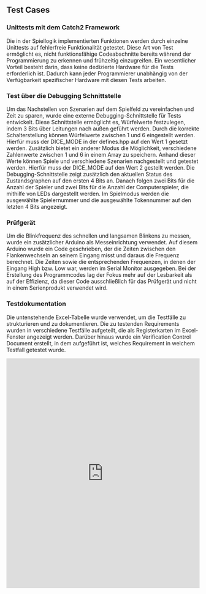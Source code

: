 ## Test Cases

### Unittests mit dem Catch2 Framework
Die in der Spiellogik implementierten Funktionen werden durch einzelne Unittests auf fehlerfreie Funktionalität getestet. Diese Art von Test ermöglicht es, nicht funktionsfähige Codeabschnitte bereits während der Programmierung zu erkennen und frühzeitig einzugreifen. Ein wesentlicher Vorteil besteht darin, dass keine dedizierte Hardware für die Tests erforderlich ist. Dadurch kann jeder Programmierer unabhängig von der Verfügbarkeit spezifischer Hardware mit diesen Tests arbeiten.

### Test über die Debugging Schnittstelle
Um das Nachstellen von Szenarien auf dem Spielfeld zu vereinfachen und Zeit zu sparen, wurde eine externe Debugging-Schnittstelle für Tests entwickelt. Diese Schnittstelle ermöglicht es, Würfelwerte festzulegen, indem 3 Bits über Leitungen nach außen geführt werden. Durch die korrekte Schalterstellung können Würfelwerte zwischen 1 und 6 eingestellt werden. Hierfür muss der DICE_MODE in der defines.hpp auf den Wert 1 gesetzt werden. Zusätzlich bietet ein anderer Modus die Möglichkeit, verschiedene Zahlenwerte zwischen 1 und 6 in einem Array zu speichern. Anhand dieser Werte können Spiele und verschiedene Szenarien nachgestellt und getestet werden. Hierfür muss der DICE_MODE auf den Wert 2 gestellt werden.
Die Debugging-Schnittstelle zeigt zusätzlich den aktuellen Status des Zustandsgraphen auf den ersten 4 Bits an. Danach folgen zwei Bits für die Anzahl der Spieler und zwei Bits für die Anzahl der Computerspieler, die mithilfe von LEDs dargestellt werden. Im Spielmodus werden die ausgewählte Spielernummer und die ausgewählte Tokennummer auf den letzten 4 Bits angezeigt.

### Prüfgerät
Um die Blinkfrequenz des schnellen und langsamen Blinkens zu messen, wurde ein zusätzlicher Arduino als Messeinrichtung verwendet. Auf diesem Arduino wurde ein Code geschrieben, der die Zeiten zwischen den Flankenwechseln an seinem Eingang misst und daraus die Frequenz berechnet. Die Zeiten sowie die entsprechenden Frequenzen, in denen der Eingang High bzw. Low war, werden im Serial Monitor ausgegeben. Bei der Erstellung des Programmcodes lag der Fokus mehr auf der Lesbarkeit als auf der Effizienz, da dieser Code ausschließlich für das Prüfgerät und nicht in einem Serienprodukt verwendet wird.

### Testdokumentation

Die untenstehende Excel-Tabelle wurde verwendet, um die Testfälle zu strukturieren und zu dokumentieren. Die zu testenden Requirements wurden in verschiedene Testfälle aufgeteilt, die als Registerkarten im Excel-Fenster angezeigt werden. Darüber hinaus wurde ein Verification Control Document erstellt, in dem aufgeführt ist, welches Requirement in welchem Testfall getestet wurde.


<iframe width=100% height=600px frameborder="0" scrolling="no" src="https://onedrive.live.com/embed?resid=A555585E24922B9A%215374&authkey=%21AAeusmggII6N7WQ&em=2&wdAllowInteractivity=False&wdHideHeaders=True&wdDownloadButton=True&wdInConfigurator=True&wdInConfigurator=True"></iframe>